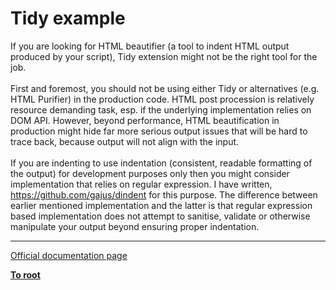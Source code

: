 # Tidy example



If you are looking for HTML beautifier (a tool to indent HTML output produced by your script), Tidy extension might not be the right tool for the job.<br><br>First and foremost, you should not be using either Tidy or alternatives (e.g. HTML Purifier) in the production code. HTML post procession is relatively resource demanding task, esp. if the underlying implementation relies on DOM API. However, beyond performance, HTML beautification in production might hide far more serious output issues that will be hard to trace back, because output will not align with the input.<br><br>If you are indenting to use indentation (consistent, readable formatting of the output) for development purposes only then you might consider implementation that relies on regular expression. I have written, https://github.com/gajus/dindent for this purpose. The difference between earlier mentioned implementation and the latter is that regular expression based implementation does not attempt to sanitise, validate or otherwise manipulate your output beyond ensuring proper indentation.  

---

[Official documentation page](https://www.php.net/manual/en/tidy.examples.basic.php)

**[To root](/README.md)**